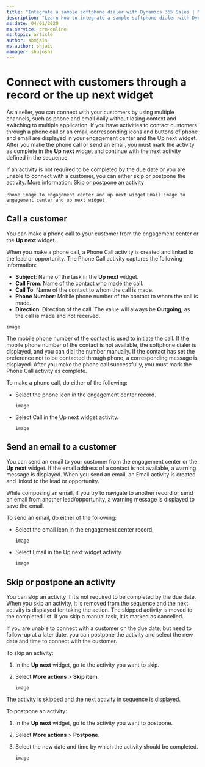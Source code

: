 ```yaml
---
title: "Integrate a sample softphone dialer with Dynamics 365 Sales | MicrosoftDocs"
description: "Learn how to integrate a sample softphone dialer with Dynamics 365 Sales  ."
ms.date: 04/01/2020
ms.service: crm-online
ms.topic: article
author: sbmjais
ms.author: shjais
manager: shujoshi
---
```


# Connect with customers through a record or the up next widget 

As a seller, you can connect with your customers by using multiple channels, such as phone and email daily without losing context and switching to multiple application. If you have activities to contact customers through a phone call or an email, corresponding icons and buttons of phone and email are displayed in your engagement center and the Up next widget. After you make the phone call or send an email, you must mark the activity as complete in the **Up next** widget and continue with the next activity defined in the sequence.

If an activity is not required to be completed by the due date or you are unable to connect with a customer, you can either skip or postpone the activity. More information: [Skip or postpone an activity](#skip-or-postpone-an-activity)

`Phone image to engagement center and up next widget`
`Email image to engagement center and up next widget`

## Call a customer

You can make a phone call to your customer from the engagement center or the **Up next** widget.

When you make a phone call, a Phone Call activity is created and linked to the lead or opportunity. The Phone Call activity captures the following information:

- **Subject**: Name of the task in the **Up next** widget.
- **Call From**: Name of the contact who made the call.
- **Call To**: Name of the contact to whom the call is made.
- **Phone Number**: Mobile phone number of the contact to whom the call is made.
- **Direction**: Direction of the call. The value will always be **Outgoing**, as the call is made and not received.

`image`

The mobile phone number   of the contact is used to initiate the call. If the mobile phone number of the contact   is not available, the softphone dialer is displayed,   and you can dial the number manually. If the contact has set the preference not to be contacted through phone, a corresponding message is displayed. After you make the phone call successfully, you must mark the Phone Call activity as complete.  

To make a phone call, do either of the following:

- Select the phone icon in the engagement center record.

    `image`

- Select Call in the Up next widget activity.

    `image`

## Send an email to a customer

You can send an email to your customer from the engagement center or the **Up next** widget. If the email address of a contact is not available, a warning message is displayed. When you send an email, an Email activity is created and linked to the lead or opportunity.

While composing an email, if you try to navigate to another record or send an email from another lead/opportunity, a warning message is displayed to save the email. 

To send an email, do either of the following:

- Select the email icon in the engagement center record.

    `image`

- Select Email in the Up next widget activity.

    `image`

## Skip or postpone an activity

You can skip an activity if it’s not required to be completed by the due date. When you skip an activity, it is removed from the sequence and the next activity is displayed for taking the action. The skipped activity is moved to the completed list. If you skip a manual task, it is marked as cancelled.

If you are unable to connect with a customer on the due date, but need to follow-up at a later date, you can postpone the activity and select the new date and time to connect with the customer.

To skip an activity:

1.	In the **Up next** widget, go to the activity you want to skip.

2.	Select **More actions** > **Skip item**.

    `image`

The activity is skipped and the next activity in sequence is displayed.

To postpone an activity:

1.	In the **Up next** widget, go to the activity you want to postpone.

2.	Select **More actions** > **Postpone**.

3.	Select the new date and time by which the activity should be completed.

    `image`

